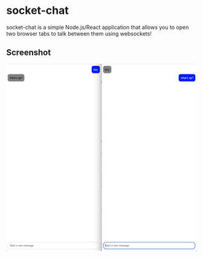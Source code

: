 # socket-chat

socket-chat is a simple Node.js/React application that allows you to open two browser tabs to talk between them using websockets!

## Screenshot

![Screenshot](SocketChatExample.png)

